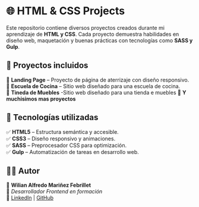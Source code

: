 # 🌐 HTML & CSS Projects  

Este repositorio contiene diversos proyectos creados durante mi aprendizaje de **HTML y CSS**. Cada proyecto demuestra habilidades en diseño web, maquetación y buenas prácticas con tecnologías como **SASS y Gulp**.  

## 📁 Proyectos incluidos  

🔹 **Landing Page** – Proyecto de página de aterrizaje con diseño responsivo.  
🔹 **Escuela de Cocina** – Sitio web diseñado para una escuela de cocina.  
🔹 **Tineda de Muebles**  -Sitio web diseñado para una tienda e muebles
🔹 **Y muchisimos mas proyectos**

## 🚀 Tecnologías utilizadas  

✅ **HTML5** – Estructura semántica y accesible.  
✅ **CSS3** – Diseño responsivo y animaciones.  
✅ **SASS** – Preprocesador CSS para optimización.  
✅ **Gulp** – Automatización de tareas en desarrollo web.  

## 👨‍💻 Autor  
📌 **Wilian Alfredo Mariñez Febrillet**  
💼 *Desarrollador Frontend en formación*  
📍 [LinkedIn](www.linkedin.com/in/wilian-marinez) | [GitHub](https://github.com/Wilian203)  



